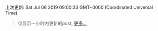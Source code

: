 
  
 上次更新: Sat Jul 06 2019 09:00:33 GMT+0000 (Coordinated Universal Time) 

 > 仅显示一小时内更新的post, [更多...](screenshots/)
  